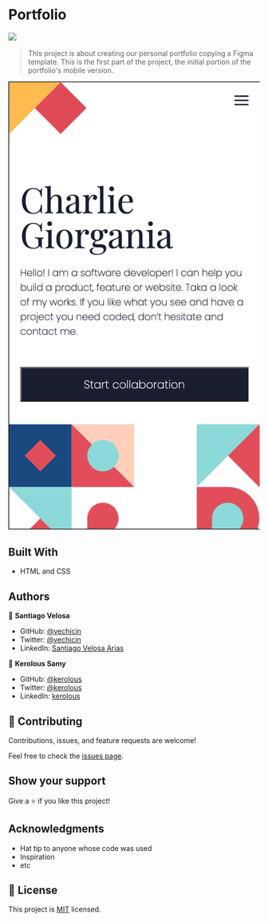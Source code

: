 # Portfolio
![](https://img.shields.io/badge/Microverse-blueviolet)

> This project is about creating our personal portfolio copying a Figma template. This is the first part of the project, the initial portion of the portfolio's mobile version.

![screenshot](./images/screenshot.png)

## Built With

- HTML and CSS

## Authors

👤 **Santiago Velosa**

- GitHub: [@vechicin](https://github.com/vechicin)
- Twitter: [@vechicin](https://twitter.com/vechicin)
- LinkedIn: [Santiago Velosa Arias](https://www.linkedin.com/in/santiago-velosa-arias-5b7543112/)

👤 **Kerolous Samy**

- GitHub: [@kerolous](https://github.com/keroloussamy)
- Twitter: [@kerolous](https://twitter.com/SamyKerolous)
- LinkedIn: [kerolous](https://www.linkedin.com/in/keroloussamy/)

## 🤝 Contributing

Contributions, issues, and feature requests are welcome!

Feel free to check the [issues page](https://github.com/vechicin/Hello-Microverse/issues).

## Show your support

Give a ⭐️ if you like this project!

## Acknowledgments

- Hat tip to anyone whose code was used
- Inspiration
- etc

## 📝 License

This project is [MIT](./MIT.md) licensed.

